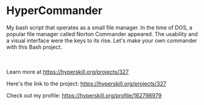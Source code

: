 # HyperCommander

My bash script that operates as a small file manager. In the time of DOS, a popular file manager called Norton Commander appeared. The usability and a visual interface were the keys to its rise. Let's make your own commander with this Bash project.</p><br/><br/>Learn more at <a href="https://hyperskill.org/projects/327?utm_source=ide&utm_medium=ide&utm_campaign=ide&utm_content=project-card">https://hyperskill.org/projects/327</a>

Here's the link to the project: https://hyperskill.org/projects/327

Check out my profile: https://hyperskill.org/profile/162798979

